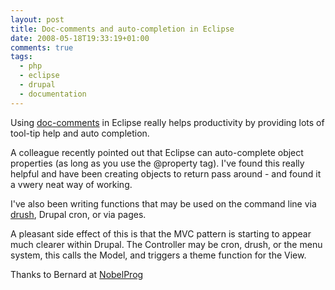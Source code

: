 ```yaml
---
layout: post
title: Doc-comments and auto-completion in Eclipse
date: 2008-05-18T19:33:19+01:00
comments: true
tags:
  - php
  - eclipse
  - drupal
  - documentation
---
```


Using [doc-comments](http://manual.phpdoc.org/HTMLSmartyConverter/HandS/phpDocumentor/tutorial_tags.pkg.html) in Eclipse really helps productivity by providing lots of tool-tip help and auto completion.

A colleague recently pointed out that Eclipse can auto-complete object properties (as long as you use the @property tag). I've found this really helpful and have been creating objects to return pass around - and found it a vwery neat way of working.

<!--more-->

I've also been writing functions that may be used on the command line via [drush](http://drupal.org/project/drush), Drupal cron, or via pages.

A pleasant side effect of this is that the MVC pattern is starting to appear much clearer within Drupal. The Controller may be cron, drush, or the menu system, this calls the Model, and triggers a theme function for the View.

Thanks to Bernard at [NobelProg](http://www.nobleprog.co.uk/)
